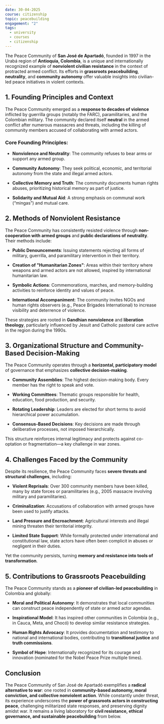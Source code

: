 ```yaml
---
date: 30-04-2025
course: citizenship
topic: peacebuilding
engagement: "2"
tags:
  - university
  - courses
  - citizenship
---
```


The Peace Community of **San José de Apartadó**, founded in 1997 in the Urabá region of **Antioquia, Colombia**, is a unique and internationally recognized example of **nonviolent civilian resistance** in the context of protracted armed conflict. Its efforts in **grassroots peacebuilding**, **neutrality**, and **community autonomy** offer valuable insights into civilian-led peace initiatives in violent contexts.


## 1. Founding Principles and Context

The Peace Community emerged as a **response to decades of violence** inflicted by guerrilla groups (notably the FARC), paramilitaries, and the Colombian military. The community declared itself **neutral** in the armed conflict after numerous massacres and threats, including the killing of community members accused of collaborating with armed actors.

### Core Founding Principles:

- **Nonviolence and Neutrality**: The community refuses to bear arms or support any armed group.
    
- **Community Autonomy**: They seek political, economic, and territorial autonomy from the state and illegal armed actors.
    
- **Collective Memory and Truth**: The community documents human rights abuses, prioritizing historical memory as part of justice.
    
- **Solidarity and Mutual Aid**: A strong emphasis on communal work (“mingas”) and mutual care.
    


## 2. Methods of Nonviolent Resistance

The Peace Community has consistently resisted violence through **non-cooperation with armed groups** and **public declarations of neutrality**. Their methods include:

- **Public Denouncements**: Issuing statements rejecting all forms of military, guerrilla, and paramilitary intervention in their territory.
    
- **Creation of "Humanitarian Zones"**: Areas within their territory where weapons and armed actors are not allowed, inspired by international humanitarian law.
    
- **Symbolic Actions**: Commemorations, marches, and memory-building activities to reinforce identity and values of peace.
    
- **International Accompaniment**: The community invites NGOs and human rights observers (e.g., Peace Brigades International) to increase visibility and deterrence of violence.
    

These strategies are rooted in **Gandhian nonviolence** and **liberation theology**, particularly influenced by Jesuit and Catholic pastoral care active in the region during the 1990s.


## 3. Organizational Structure and Community-Based Decision-Making

The Peace Community operates through a **horizontal, participatory model** of governance that emphasizes **collective decision-making**.

- **Community Assemblies**: The highest decision-making body. Every member has the right to speak and vote.
    
- **Working Committees**: Thematic groups responsible for health, education, food production, and security.
    
- **Rotating Leadership**: Leaders are elected for short terms to avoid hierarchical power accumulation.
    
- **Consensus-Based Decisions**: Key decisions are made through deliberative processes, not imposed hierarchically.
    

This structure reinforces internal legitimacy and protects against co-optation or fragmentation—a key challenge in war zones.


## 4. Challenges Faced by the Community

Despite its resilience, the Peace Community faces **severe threats and structural challenges**, including:

- **Violent Reprisals**: Over 300 community members have been killed, many by state forces or paramilitaries (e.g., 2005 massacre involving military and paramilitaries).
    
- **Criminalization**: Accusations of collaboration with armed groups have been used to justify attacks.
    
- **Land Pressure and Encroachment**: Agricultural interests and illegal mining threaten their territorial integrity.
    
- **Limited State Support**: While formally protected under international and constitutional law, state actors have often been complicit in abuses or negligent in their duties.
    

Yet the community persists, turning **memory and resistance into tools of transformation**.


## 5. Contributions to Grassroots Peacebuilding

The Peace Community stands as a **pioneer of civilian-led peacebuilding** in Colombia and globally:

- **Moral and Political Autonomy**: It demonstrates that local communities can construct peace independently of state or armed actor agendas.
    
- **Inspirational Model**: It has inspired other communities in Colombia (e.g., in Cauca, Meta, and Chocó) to develop similar resistance strategies.
    
- **Human Rights Advocacy**: It provides documentation and testimony to national and international bodies, contributing to **transitional justice** and **truth commissions**.
    
- **Symbol of Hope**: Internationally recognized for its courage and innovation (nominated for the Nobel Peace Prize multiple times).
    

## Conclusion

The Peace Community of San José de Apartadó exemplifies a **radical alternative to war**: one rooted in **community-based autonomy, moral conviction, and collective nonviolent action**. While constantly under threat, its experience underscores the **power of grassroots actors in constructing peace**, challenging militarized state responses, and preserving dignity amidst war. It remains a living laboratory for **civil resistance, ethical governance, and sustainable peacebuilding** from below.

